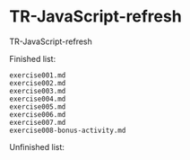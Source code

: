 # TR-JavaScript-refresh

TR-JavaScript-refresh

Finished list:

    exercise001.md
    exercise002.md
    exercise003.md
    exercise004.md
    exercise005.md
    exercise006.md
    exercise007.md
    exercise008-bonus-activity.md

Unfinished list:
